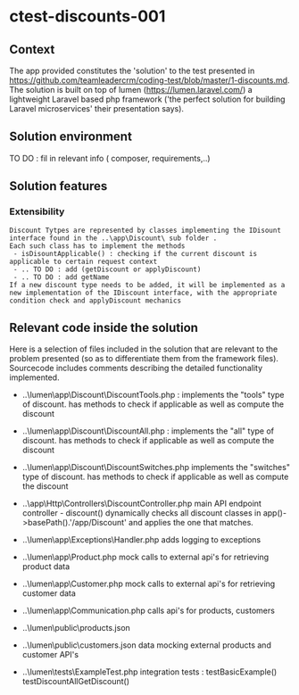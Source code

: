 # ctest-discounts-001

## Context
The app  provided constitutes the 'solution' to the test presented in https://github.com/teamleadercrm/coding-test/blob/master/1-discounts.md.
The solution is built on top of lumen (https://lumen.laravel.com/) a lightweight Laravel based php framework ('the perfect solution for building Laravel microservices' their presentation says).  

## Solution environment 
TO DO : fil in relevant info ( composer, requirements,..)

## Solution features
### Extensibility 
	Discount Tytpes are represented by classes implementing the IDisount interface found in the ..\app\Discount\ sub folder .
	Each such class has to implement the methods
	 - isDisountApplicable() : checking if the current discount is applicable to certain request context 
	 - .. TO DO : add (getDiscount or applyDiscount)
	 - .. TO DO : add getName 
	If a new discount type needs to be added, it will be implemented as a new implementation of the IDiscount interface, with the appropriate condition check and applyDiscount mechanics
	
	 
## Relevant code inside the solution 

Here is a selection of files included in the solution that are relevant to the problem presented (so as to differentiate them from the framework files).
Sourcecode includes comments describing the detailed functionality implemented.


  * ..\lumen\app\Discount\DiscountTools.php : 
	implements the "tools" type of discount. has methods to check if applicable as well as compute the discount
  * ..\lumen\app\Discount\DiscountAll.php : 
	implements the "all" type of discount. has methods to check if applicable as well as compute the discount
	
  * ..\lumen\app\Discount\DiscountSwitches.php
	implements the "switches" type of discount. has methods to check if applicable as well as compute the discount
  * ..\app\Http\Controllers\DiscountController.php
	main API endpoint controller - 	discount()
	dynamically checks all discount classes in app()->basePath().'/app/Discount' and applies the one that matches.
  * ..\lumen\app\Exceptions\Handler.php
	adds logging to exceptions
  * ..\lumen\app\Product.php
	mock calls to external api's for retrieving product data 
  * ..\lumen\app\Customer.php
	mock calls to external api's for retrieving customer data 
  * ..\lumen\app\Communication.php
	calls api's for products, customers 
  
  * ..\lumen\public\products.json
  * ..\lumen\public\customers.json
      data mocking external products and customer API's 
      
  * ..\lumen\tests\ExampleTest.php
	integration tests : 
	testBasicExample()
	testDiscountAllGetDiscount()

